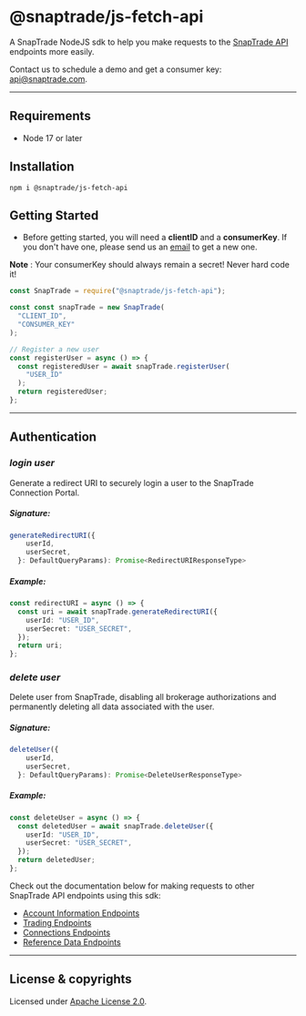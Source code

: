 # @snaptrade/js-fetch-api

A SnapTrade NodeJS sdk to help you make requests to the [SnapTrade API][1] endpoints more easily.

Contact us to schedule a demo and get a consumer key: [api@snaptrade.com][contact].

---

## Requirements

- Node 17 or later

## Installation

```
npm i @snaptrade/js-fetch-api
```

## Getting Started

- Before getting started, you will need a **clientID** and a **consumerKey**. If you don't have one, please send us an [email][contact]
  to get a new one.

**Note** : Your consumerKey should always remain a secret! Never hard code it!

```typescript
const SnapTrade = require("@snaptrade/js-fetch-api");

const const snapTrade = new SnapTrade(
  "CLIENT_ID",
  "CONSUMER_KEY"
);

// Register a new user
const registerUser = async () => {
  const registeredUser = await snapTrade.registerUser(
    "USER_ID"
  );
  return registeredUser;
};
```

---

## Authentication

### _login user_

Generate a redirect URI to securely login a user to the SnapTrade Connection Portal.

##### Signature:

```typescript
generateRedirectURI({
    userId,
    userSecret,
  }: DefaultQueryParams): Promise<RedirectURIResponseType>
```

##### Example:

```typescript
const redirectURI = async () => {
  const uri = await snapTrade.generateRedirectURI({
    userId: "USER_ID",
    userSecret: "USER_SECRET",
  });
  return uri;
};
```

### _delete user_

Delete user from SnapTrade, disabling all brokerage authorizations and permanently deleting all data associated with the user.

##### Signature:

```typescript
deleteUser({
    userId,
    userSecret,
  }: DefaultQueryParams): Promise<DeleteUserResponseType>
```

##### Example:

```typescript
const deleteUser = async () => {
  const deletedUser = await snapTrade.deleteUser({
    userId: "USER_ID",
    userSecret: "USER_SECRET",
  });
  return deletedUser;
};
```

Check out the documentation below for making requests to other SnapTrade API endpoints using this sdk:

- [Account Information Endpoints]
- [Trading Endpoints]
- [Connections Endpoints]
- [Reference Data Endpoints]

---

## License & copyrights

Licensed under [Apache License 2.0][2].

[1]: https://docs.snaptrade.com/reference/getting-started
[contact]: mailto:api@snaptrade.com
[2]: LICENSE
[account information endpoints]: docs/account-information-endpoints.md
[trading endpoints]: docs/trading-endpoints.md
[connections endpoints]: docs/connections-endpoints.md
[reference data endpoints]: docs/reference-data-endpoints.md
